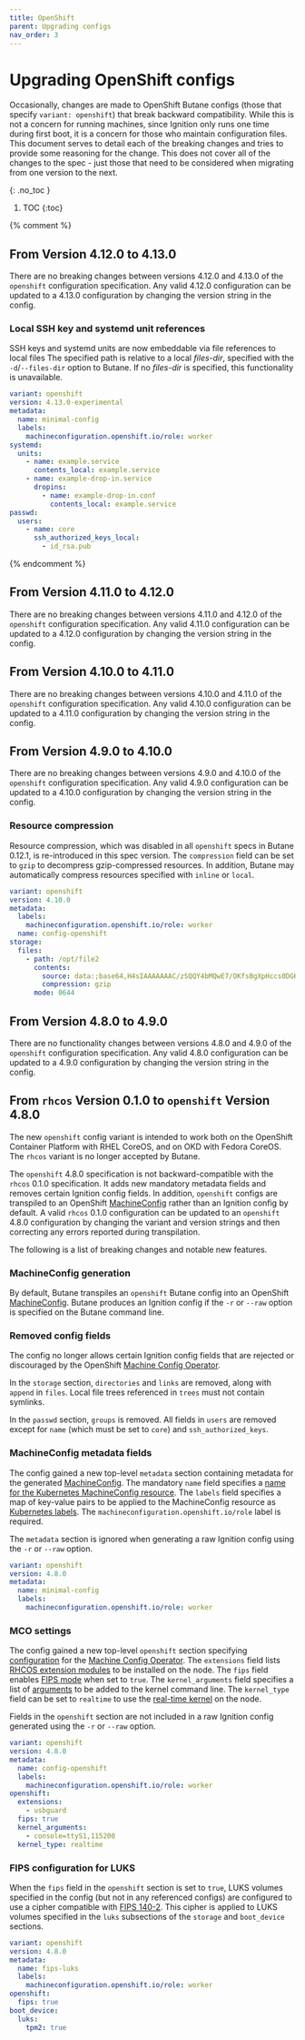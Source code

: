 ```yaml
---
title: OpenShift
parent: Upgrading configs
nav_order: 3
---
```


# Upgrading OpenShift configs

Occasionally, changes are made to OpenShift Butane configs (those that specify `variant: openshift`) that break backward compatibility. While this is not a concern for running machines, since Ignition only runs one time during first boot, it is a concern for those who maintain configuration files. This document serves to detail each of the breaking changes and tries to provide some reasoning for the change. This does not cover all of the changes to the spec - just those that need to be considered when migrating from one version to the next.

{: .no_toc }

1. TOC
{:toc}

{% comment %}

## From Version 4.12.0 to 4.13.0

There are no breaking changes between versions 4.12.0 and 4.13.0 of the `openshift` configuration specification. Any valid 4.12.0 configuration can be updated to a 4.13.0 configuration by changing the version string in the config.

### Local SSH key and systemd unit references

SSH keys and systemd units are now embeddable via file references to local files The specified path is relative to a local _files-dir_, specified with the `-d`/`--files-dir` option to Butane. If no _files-dir_ is specified, this functionality is unavailable.

<!-- butane-config -->
```yaml
variant: openshift
version: 4.13.0-experimental
metadata:
  name: minimal-config
  labels:
    machineconfiguration.openshift.io/role: worker
systemd:
  units:
    - name: example.service
      contents_local: example.service
    - name: example-drop-in.service
      dropins:
        - name: example-drop-in.conf
          contents_local: example.service
passwd:
  users:
    - name: core
      ssh_authorized_keys_local:
        - id_rsa.pub
```

{% endcomment %}

## From Version 4.11.0 to 4.12.0

There are no breaking changes between versions 4.11.0 and 4.12.0 of the `openshift` configuration specification. Any valid 4.11.0 configuration can be updated to a 4.12.0 configuration by changing the version string in the config.

## From Version 4.10.0 to 4.11.0

There are no breaking changes between versions 4.10.0 and 4.11.0 of the `openshift` configuration specification. Any valid 4.10.0 configuration can be updated to a 4.11.0 configuration by changing the version string in the config.

## From Version 4.9.0 to 4.10.0

There are no breaking changes between versions 4.9.0 and 4.10.0 of the `openshift` configuration specification. Any valid 4.9.0 configuration can be updated to a 4.10.0 configuration by changing the version string in the config. 

### Resource compression

Resource compression, which was disabled in all `openshift` specs in Butane 0.12.1, is re-introduced in this spec version. The `compression` field can be set to `gzip` to decompress gzip-compressed resources. In addition, Butane may automatically compress resources specified with `inline` or `local`.

<!-- butane-config -->
```yaml
variant: openshift
version: 4.10.0
metadata:
  labels:
    machineconfiguration.openshift.io/role: worker
  name: config-openshift
storage:
  files:
    - path: /opt/file2
      contents:
        source: data:;base64,H4sIAAAAAAAC/zSQQY4bMQwE7/OKfsBgXpHccs0DGKntEJBIWSINP3+htfcmQECxq/74ZIeOlR3Vm08sDUhnnChuiyUYOSFVh66idgebxonFiuoHNVf3imAfPqFWtGpNC2SgyT+fBOONJrrcTSBNHykX8DcOmnZIRdf9eNJU+olH6oL5ipkVfHEWDQl1Q7YmvfgbreswXbpPfTN1gC9QULx3r/42eKTEBfzaTMkgdObkx1btmByT/2mVUwNqeHrLERLEc7uCaxFFW/tpRDBxy7tKHLYXYchUiZwX8PtVOIK5S1rASxEWCZQcWiUkYG4Y07XS4jzWjqWGkm3INoffblpUULk492/3tnfITqQVXJ+02a/jKwAA//+jjAk6wQEAAA==
        compression: gzip
      mode: 0644
```

## From Version 4.8.0 to 4.9.0

There are no functionality changes between versions 4.8.0 and 4.9.0 of the `openshift` configuration specification. Any valid 4.8.0 configuration can be updated to a 4.9.0 configuration by changing the version string in the config.

## From `rhcos` Version 0.1.0 to `openshift` Version 4.8.0

The new `openshift` config variant is intended to work both on the OpenShift Container Platform with RHEL CoreOS, and on OKD with Fedora CoreOS. The `rhcos` variant is no longer accepted by Butane.

The `openshift` 4.8.0 specification is not backward-compatible with the `rhcos` 0.1.0 specification. It adds new mandatory metadata fields and removes certain Ignition config fields. In addition, `openshift` configs are transpiled to an OpenShift [MachineConfig] rather than an Ignition config by default. A valid `rhcos` 0.1.0 configuration can be updated to an `openshift` 4.8.0 configuration by changing the variant and version strings and then correcting any errors reported during transpilation.

The following is a list of breaking changes and notable new features.

### MachineConfig generation

By default, Butane transpiles an `openshift` Butane config into an OpenShift [MachineConfig]. Butane produces an Ignition config if the `-r` or `--raw` option is specified on the Butane command line.

### Removed config fields

The config no longer allows certain Ignition config fields that are rejected or discouraged by the OpenShift [Machine Config Operator].

In the `storage` section, `directories` and `links` are removed, along with `append` in `files`. Local file trees referenced in `trees` must not contain symlinks.

In the `passwd` section, `groups` is removed. All fields in `users` are removed except for `name` (which must be set to `core`) and `ssh_authorized_keys`.

### MachineConfig metadata fields

The config gained a new top-level `metadata` section containing metadata for the generated [MachineConfig]. The mandatory `name` field specifies a [name for the Kubernetes MachineConfig resource][k8s-names]. The `labels` field specifies a map of key-value pairs to be applied to the MachineConfig resource as [Kubernetes labels][k8s-labels]. The `machineconfiguration.openshift.io/role` label is required.

The `metadata` section is ignored when generating a raw Ignition config using the `-r` or `--raw` option.

<!-- butane-config -->
```yaml
variant: openshift
version: 4.8.0
metadata:
  name: minimal-config
  labels:
    machineconfiguration.openshift.io/role: worker
```

### MCO settings

The config gained a new top-level `openshift` section specifying [configuration][MCO settings] for the [Machine Config Operator]. The `extensions` field lists [RHCOS extension modules] to be installed on the node. The `fips` field enables [FIPS mode] when set to `true`. The `kernel_arguments` field specifies a list of [arguments][kernel arguments] to be added to the kernel command line. The `kernel_type` field can be set to `realtime` to use the [real-time kernel] on the node.

Fields in the `openshift` section are not included in a raw Ignition config generated using the `-r` or `--raw` option.

<!-- butane-config -->
```yaml
variant: openshift
version: 4.8.0
metadata:
  name: config-openshift
  labels:
    machineconfiguration.openshift.io/role: worker
openshift:
  extensions:
    - usbguard
  fips: true
  kernel_arguments:
    - console=ttyS1,115200
  kernel_type: realtime
```

### FIPS configuration for LUKS

When the `fips` field in the `openshift` section is set to `true`, LUKS volumes specified in the config (but not in any referenced configs) are configured to use a cipher compatible with [FIPS 140-2]. This cipher is applied to LUKS volumes specified in the `luks` subsections of the `storage` and `boot_device` sections.

<!-- butane-config -->
```yaml
variant: openshift
version: 4.8.0
metadata:
  name: fips-luks
  labels:
    machineconfiguration.openshift.io/role: worker
openshift:
  fips: true
boot_device:
  luks:
    tpm2: true
```

[FIPS 140-2]: https://csrc.nist.gov/publications/detail/fips/140/2/final
[FIPS mode]: https://docs.openshift.com/container-platform/4.7/installing/installing-fips.html
[k8s-names]: https://kubernetes.io/docs/concepts/overview/working-with-objects/names/#names
[k8s-labels]: https://kubernetes.io/docs/concepts/overview/working-with-objects/labels/
[kernel arguments]: https://docs.openshift.com/container-platform/4.7/post_installation_configuration/machine-configuration-tasks.html#nodes-nodes-kernel-arguments_post-install-machine-configuration-tasks
[Machine Config Operator]: https://docs.openshift.com/container-platform/4.7/post_installation_configuration/machine-configuration-tasks.html#understanding-the-machine-config-operator
[MachineConfig]: https://docs.openshift.com/container-platform/4.7/post_installation_configuration/machine-configuration-tasks.html#machine-config-overviewpost-install-machine-configuration-tasks
[MCO settings]: https://docs.openshift.com/container-platform/4.7/post_installation_configuration/machine-configuration-tasks.html#what-can-you-change-with-machine-configs
[real-time kernel]: https://docs.openshift.com/container-platform/4.7/post_installation_configuration/machine-configuration-tasks.html#nodes-nodes-rtkernel-arguments_post-install-machine-configuration-tasks
[RHCOS extension modules]: https://docs.openshift.com/container-platform/4.7/post_installation_configuration/machine-configuration-tasks.html#rhcos-add-extensions_post-install-machine-configuration-tasks
